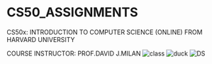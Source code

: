 # CS50_ASSIGNMENTS
CS50x: INTRODUCTION TO COMPUTER SCIENCE (ONLINE)
FROM HARVARD UNIVERSITY

COURSE INSTRUCTOR: PROF.DAVID J.MILAN
![class](https://github.com/user-attachments/assets/964a3bb3-d798-4236-ba3e-51bca116b5b2)
![duck](https://github.com/user-attachments/assets/a1ad30c3-9bce-483e-9512-405b92a2ef9a)
![DS](https://github.com/user-attachments/assets/cdecede5-94f5-42a0-a844-6a36b72f9932)

